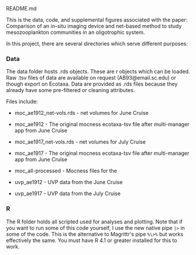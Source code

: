README.md

This is the data, code, and supplemental figures associated with the paper: Comparison of an in-situ imaging device and net-based method to study mesozooplankton communities in an oligotrophic system.

In this project, there are several directories which serve different purposes:

### Data

The data folder hosts .rds objects. These are r objects which can be loaded. Raw .tsv files of data are available on request (AB93\@email.sc.edu) or though export on Ecotaxa. Data are provided as .rds files because they already have some pre-filtered or cleaning attributes.

Files include:

-   moc_ae1912_net-vols.rds - net volumes for June Cruise

-   moc_ae1912 - The original mocness ecotaxa-tsv file after multi-manager app from June Cruise

-   moc_ae1917_net-vols.rds - net volumes for July Cruise

-   moc_ae1917 - The original mocness ecotaxa-tsv file after multi-manager app from June Cruise

-   moc_all-processed - Mocness files for the

<!-- -->

-   uvp_ae1912 - UVP data from the June Cruise

-   uvp_ae1917 - UVP data from the July Cruise

### R

The R folder holds all scripted used for analyses and plotting. Note that if you want to run some of this code yourself, I use the new native pipe `|>` in some of the code. This is the alternative to Magrittr's pipe `%\>%` but works effectively the same. You must have R 4.1 or greater installed for this to work.
